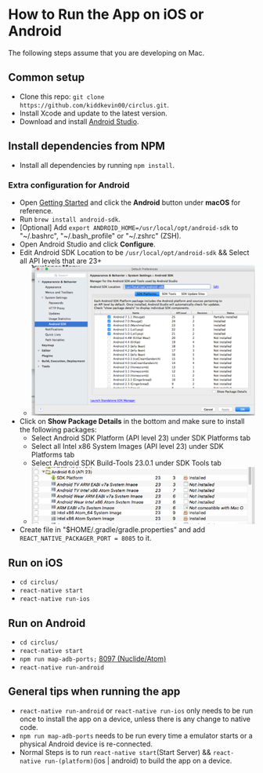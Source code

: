 How to Run the App on iOS or Android
====================================

The following steps assume that you are developing on Mac.

## Common setup
  - Clone this repo: `git clone https://github.com/kiddkevin00/circlus.git`.
  - Install Xcode and update to the latest version.
  - Download and install [Android Studio](https://developer.android.com/studio/index.html).

## Install dependencies from NPM
  - Install all dependencies by running `npm install`.

### Extra configuration for Android
  - Open [Getting Started](http://facebook.github.io/react-native/docs/getting-started.html) and click the **Android** button under **macOS** for reference.
  - Run `brew install android-sdk`.
  - [Optional] Add `export ANDROID_HOME=/usr/local/opt/android-sdk` to "~/.bashrc", "~/.bash_profile" or "~/.zshrc" (ZSH).
  - Open Android Studio and click **Configure**.
  - Edit Android SDK Location to be `/usr/local/opt/android-sdk` && Select all API levels that are 23+
     - ![Set Path](./doc/assets/SetPath.png)
  - Click on **Show Package Details** in the bottom and make sure to install the following packages:
     - Select Android SDK Platform (API level 23) under SDK Platforms tab
     - Select all Intel x86 System Images (API level 23) under SDK Platforms tab
     - Select Android SDK Build-Tools 23.0.1 under SDK Tools tab
     - ![Install Correct Images](./doc/assets/SdkManager.png)
  - Create file in "$HOME/.gradle/gradle.properties" and add `REACT_NATIVE_PACKAGER_PORT = 8085` to it.

## Run on iOS
  - `cd circlus/`
  - `react-native start`
  - `react-native run-ios`

## Run on Android
  - `cd circlus/`
  - `react-native start`
  - `npm run map-adb-ports;` [8097 (Nuclide/Atom)](https://github.com/facebook/nuclide/issues/408)
  - `react-native run-android`

## General tips when running the app
- `react-native run-android` or `react-native run-ios` only needs to be run once to install the app on a device, unless there is any change to native code.
- `npm run map-adb-ports` needs to be run every time a emulator starts or a physical Android device is re-connected.
- Normal Steps is to run `react-native start`(Start Server) && `react-native run-(platform)`(ios | android) to build the app on a device.
